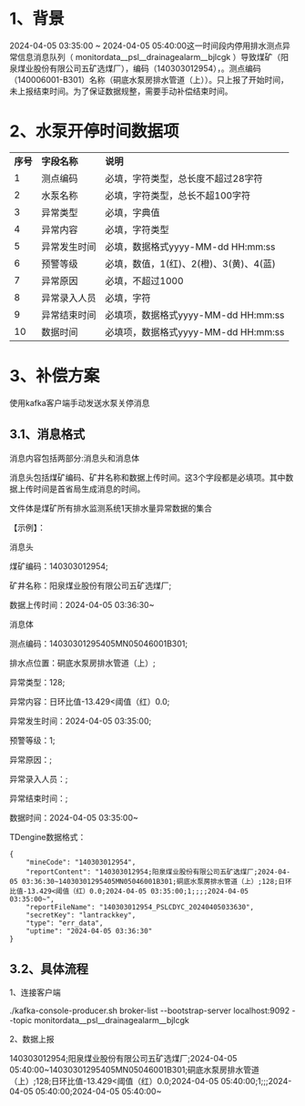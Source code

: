 # 1、背景

2024-04-05 03:35:00 ~ 2024-04-05 05:40:00这一时间段内停用排水测点异常信息消息队列（ monitordata__psl__drainagealarm__bjlcgk ）导致煤矿（阳泉煤业股份有限公司五矿选煤厂），编码（140303012954），。测点编码（140006001-B301）名称（硐底水泵房排水管道（上））。只上报了开始时间，未上报结束时间。为了保证数据规整，需要手动补偿结束时间。

# 2、水泵开停时间数据项

|        |          |                             |
| ------ | -------- | --------------------------- |
| **序号** | **字段名称** | **说明**                      |
| 1      | 测点编码     | 必填，字符类型，总长度不超过28字符          |
| 2      | 水泵名称     | 必填，字符类型，总长不超100字符           |
| 3      | 异常类型     | 必填，字典值                      |
| 4      | 异常内容     | 必填，字符类型                     |
| 5      | 异常发生时间   | 必填，数据格式yyyy-MM-dd HH:mm:ss  |
| 6      | 预警等级     | 必填，数值，1(红)、2(橙)、3(黄)、4(蓝)   |
| 7      | 异常原因     | 必填，不超过1000                  |
| 8      | 异常录入人员   | 必填，字符                       |
| 9      | 异常结束时间   | 必填项，数据格式yyyy-MM-dd HH:mm:ss |
| 10     | 数据时间     | 必填项，数据格式yyyy-MM-dd HH:mm:ss |

  

# 3、补偿方案

使用kafka客户端手动发送水泵关停消息

## 3.1、消息格式

消息内容包括两部分:消息头和消息体

消息头包括煤矿编码、矿井名称和数据上传时间。这3个字段都是必填项。其中数据上传时间是首省局生成消息的时间。

文件体是煤矿所有排水监测系统1天排水量异常数据的集合

【示例】：

消息头

煤矿编码：140303012954;

矿井名称：阳泉煤业股份有限公司五矿选煤厂;

数据上传时间：2024-04-05 03:36:30~



消息体

测点编码：14030301295405MN05046001B301;

排水点位置：硐底水泵房排水管道（上）;

异常类型：128;

异常内容：日环比值-13.429<阈值（红）0.0;

异常发生时间：2024-04-05 03:35:00;

预警等级：1;

异常原因：;

异常录入人员：;

异常结束时间：;

数据时间：2024-04-05 03:35:00~

TDengine数据格式：

```
{
    "mineCode": "140303012954",
    "reportContent": "140303012954;阳泉煤业股份有限公司五矿选煤厂;2024-04-05 03:36:30~14030301295405MN05046001B301;硐底水泵房排水管道（上）;128;日环比值-13.429<阈值（红）0.0;2024-04-05 03:35:00;1;;;;2024-04-05 03:35:00~",
    "reportFileName": "140303012954_PSLCDYC_20240405033630",
    "secretKey": "lantrackkey",
    "type": "err_data",
    "uptime": "2024-04-05 03:36:30"
}
```

## 3.2、具体流程

1、连接客户端

./kafka-console-producer.sh broker-list --bootstrap-server localhost:9092 --topic monitordata__psl__drainagealarm__bjlcgk

2、数据上报

140303012954;阳泉煤业股份有限公司五矿选煤厂;2024-04-05 05:40:00~14030301295405MN05046001B301;硐底水泵房排水管道（上）;128;日环比值-13.429<阈值（红）0.0;2024-04-05 05:40:00;1;;;2024-04-05 05:40:00;2024-04-05 05:40:00~